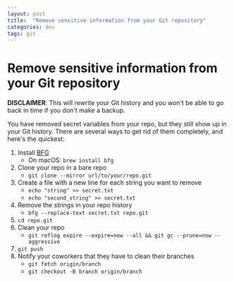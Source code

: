 ```yaml
---
layout: post
title:  "Remove sensitive information from your Git repository"
categories: dev
tags: git
---
```

# Remove sensitive information from your Git repository
**DISCLAIMER**: This will rewrite your Git history and you won't be able to go back in time if you don't make a backup.

You have removed secret variables from your repo, but they still show up in your Git history.
There are several ways to get rid of them completely, and here's the quickest:

1. Install [BFG](https://rtyley.github.io/bfg-repo-cleaner/)
    * On macOS: `brew install bfg`
2. Clone your repo in a bare repo
    * `git clone --mirror url/to/your/repo.git`
3. Create a file with a new line for each string you want to remove
    * `echo "string" >> secret.txt`
    * `echo "second_string" >> secret.txt`
4. Remove the strings in your repo history
    * `bfg --replace-text secret.txt repo.git`
5. `cd repo.git`
6. Clean your repo
    * `git reflog expire --expire=now --all && git gc --prune=now --aggressive`
7. `git push`
8. Notify your coworkers that they have to clean their branches
    * `git fetch origin/branch`
    * `git checkout -B branch origin/branch`

